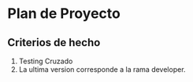 # Plan de Proyecto 

## Criterios de hecho 
1. Testing Cruzado 
2. La ultima version corresponde a la rama developer. 
 
